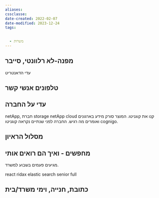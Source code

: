 ```yaml
---
aliases: 
cssclasse: 
date-created: 2022-02-07
date-modified: 2023-12-24
tags:
  
  
  - משרות
---
```


מפנה-לא רלוונטי, סייבר
---------
עדי הדאנטריט

טלפונים אנשי קשר
------------
עדי
על החברה
--------------
netApp, חברת storage
netApp cloud קנו את קוגניטו. המוצר סורק מידע בארגונים ואומרים מה רגיש.
החברה לפני שנתיים נקראה קוגניטו cognigo.

מסלול הראיון
-----------------

מחפשים  - ואיך הם רואים אותי
-----------
מגיעים פעמים בשבוע למשרד.

react ridax
elastic search
senior full

כתובת, חנייה, וימי משרד/בית
---------------------------------
